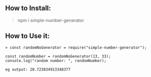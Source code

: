 ## How to Install:

> npm i simple-number-generator

## How to Use it:

```
> const randomNoGenerator = require("simple-number-generator");
```

```
const randomNumber = randomNoGenerator(13, 33);
console.log("random number: ", randomNumber);

```

```
eg output: 28.723834913348377

```
